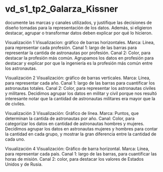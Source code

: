 # vd_s1_tp2_Galarza_Kissner


 documente las marcas y canales utilizados, y justifique las decisiones de diseño tomadas para la representación de los datos. Además, si eligieron destacar, agrupar o transformar datos deben explicar por qué lo hicieron. 

Visualización 1
Visualizacion: gráfico de barras horizontales.
Marca: Línea, para representar cada profesión.
Canal 1: largo de las barras para representar la cantida de astronautas por profesión.
Canal 2: Color, para destacar la profesión más común.
Agrupamos los datos en profesión para destacar y explicar por que la ingeniería es la profesión más común entre los astronautas.

Visualización 2
Visualización: gráfico de barras verticales.
Marca: Línea, para representar cada año.
Canal 1: largo de las barras para cuantificar los astronautas totales.
Canal 2: Color, para representar los astronautas civiles y militares.
Decidimos agrupar los datos en militar y civil porque nos resultó interesante notar que la cantidad de astronautas militares era mayor que la de civiles.

Visualización 3
Visualización: Gráfico de línea.
Marca: Puntos, que determinan la cantida de astronautas por año. 
Canal: Color, para categorizar los datos en cantidad de astronautas hombres y mujeres. 
Decidimos agrupar los datos en astronautas mujeres y hombres para contar la cantidad en cada grupo, y mostrar la gran diferencia entre la cantidad de cada uno.

Visualización 4
Visualización: Gráfico de barra horizontal.
Marca: Línea, para representar cada país.
Canal 1: largo de las barras, para cuantificar las horas de misión.
Canal 2: color, para destacar los valores de Estados Unidos y de Rusia.
